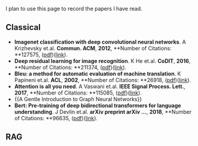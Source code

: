 I plan to use this page to record the papers I have read.

## Classical

 - **Imagenet classification with deep convolutional neural networks**. A Krizhevsky et.al. **Commun. ACM**, **2012**, **Number of Citations: **127575, ([pdf](.\Papers\Imagenet_classification_with_deep_convolutional_neural_networks.pdf))([link](https://proceedings.neurips.cc/paper/2012/hash/c399862d3b9d6b76c8436e924a68c45b-Abstract.html)).
 - **Deep residual learning for image recognition**. K He et.al. **CoDIT**, **2016**, **Number of Citations: **211374, ([pdf](.\Papers\Deep_residual_learning_for_image_recognition.pdf))([link](http://openaccess.thecvf.com/content_cvpr_2016/html/He_Deep_Residual_Learning_CVPR_2016_paper.html)).
 - **Bleu: a method for automatic evaluation of machine translation**. K Papineni et.al. **ACL**, **2002**, **Number of Citations: **26918, ([pdf](.\Papers\Bleu_a_method_for_automatic_evaluation_of_machine_translation.pdf))([link](https://aclanthology.org/P02-1040.pdf)).
 - **Attention is all you need**. A Vaswani et.al. **IEEE Signal Process. Lett.**, **2017**, **Number of Citations: **115085, ([pdf](.\Papers\Attention_is_all_you_need.pdf))([link](https://proceedings.neurips.cc/paper/7181-attention-is-all)).
 - {{A Gentle Introduction to Graph Neural Networks}}
 - **Bert: Pre-training of deep bidirectional transformers for language understanding**. J Devlin et.al. **arXiv preprint arXiv …**, **2018**, **Number of Citations: **96635, ([pdf](.\Papers\Bert_Pre-training_of_deep_bidirectional_transformers_for_language_understanding.pdf))([link](https://arxiv.org/abs/1810.04805)).


## RAG